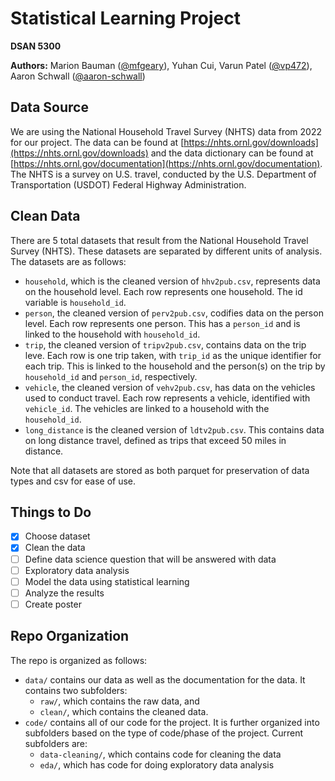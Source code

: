 # Statistical Learning Project

**DSAN 5300**

**Authors:** Marion Bauman ([@mfgeary](https://github.com/mfgeary)), Yuhan Cui, Varun Patel ([@vp472](https://github.com/vp472)), Aaron Schwall ([@aaron-schwall](https://github.com/aaron-schwall))

## Data Source

We are using the National Household Travel Survey (NHTS) data from 2022 for our project. The data can be found at [https://nhts.ornl.gov/downloads](https://nhts.ornl.gov/downloads) and the data dictionary can be found at [https://nhts.ornl.gov/documentation](https://nhts.ornl.gov/documentation). The NHTS is a survey on U.S. travel, conducted by the U.S. Department of Transportation (USDOT) Federal Highway Administration.

## Clean Data

There are 5 total datasets that result from the National Household Travel Survey (NHTS). These datasets are separated by different units of analysis. The datasets are as follows:
* `household`, which is the cleaned version of `hhv2pub.csv`, represents data on the household level. Each row represents one household. The id variable is `household_id`.
* `person`, the cleaned version of `perv2pub.csv`, codifies data on the person level. Each row represents one person. This has a `person_id` and is linked to the household with `household_id`.
* `trip`, the cleaned version of `tripv2pub.csv`, contains data on the trip leve. Each row is one trip taken, with `trip_id` as the unique identifier for each trip. This is linked to the household and the person(s) on the trip by `household_id` and `person_id`, respectively.
* `vehicle`, the cleaned version of `vehv2pub.csv`, has data on the vehicles used to conduct travel. Each row represents a vehicle, identified with `vehicle_id`. The vehicles are linked to a household with the `household_id`.
* `long_distance` is the cleaned version of `ldtv2pub.csv`. This contains data on long distance travel, defined as trips that exceed 50 miles in distance.

Note that all datasets are stored as both parquet for preservation of data types and csv for ease of use.

## Things to Do

- [x] Choose dataset
- [x] Clean the data
- [ ] Define data science question that will be answered with data
- [ ] Exploratory data analysis
- [ ] Model the data using statistical learning
- [ ] Analyze the results
- [ ] Create poster

## Repo Organization

The repo is organized as follows:

* `data/` contains our data as well as the documentation for the data. It contains two subfolders:
    * `raw/`, which contains the raw data, and
    * `clean/`, which contains the cleaned data.
* `code/` contains all of our code for the project. It is further organized into subfolders based on the type of code/phase of the project. Current subfolders are:
    * `data-cleaning/`, which contains code for cleaning the data
    * `eda/`, which has code for doing exploratory data analysis
